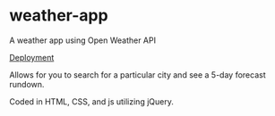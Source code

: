 # weather-app
A weather app using Open Weather API

[Deployment](https://justinyates887.github.io/weather-app/)

Allows for you to search for a particular city and see a 5-day forecast rundown.

Coded in HTML, CSS, and js utilizing jQuery.
